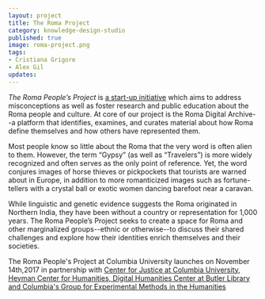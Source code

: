 ```yaml
---
layout: project
title: The Roma Project
category: knowledge-design-studio
published: true
image: roma-project.png
tags:
- Cristiana Grigore
- Alex Gil
updates:
---
```


*The Roma People’s Project* is [a start-up initiative](http://centerforjustice.columbia.edu/roma-digital-archive/) which aims to address misconceptions as well as foster research and public education about the Roma people and culture. At core of our project is the Roma Digital Archive--a platform that identifies, examines, and curates material about how Roma define themselves and how others have represented them. 

Most people know so little about the Roma that the very word is often alien to them. However, the term “Gypsy” (as well as “Travelers”) is more widely recognized and often serves as the only point of reference. Yet, the word conjures images of horse thieves or pickpockets that tourists are warned about in Europe, in addition to more romanticized images such as fortune-tellers with a crystal ball or exotic women dancing barefoot near a caravan. 

While linguistic and genetic evidence suggests the Roma originated in Northern India, they have been without a country or representation for 1,000 years. The Roma People’s Project seeks to create a space for Roma and other marginalized groups--ethnic or otherwise--to discuss their shared challenges and explore how their identities enrich themselves and their societies. 

The Roma People's Project at Columbia University launches on November 14th,2017 in partnership with [Center for Justice at Columbia University, Heyman Center for Humanities, Digital Humanities Center at Butler Library and Columbia's Group for Experimental Methods in the Humanities](http://heymancenter.org/events/the-roma-peoples-project-launch-and-discussion/) 
